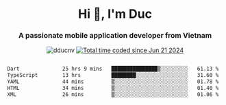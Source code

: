 <h1 align="center">
  Hi 👋, I'm  Duc</h1>
<h3 align="center">A passionate mobile application developer from Vietnam</h3>  
  
<p align="center"> <img src="https://komarev.com/ghpvc/?username=dducnv&label=Profile%20views&color=0e75b6&style=flat" alt="dducnv" /> 
<a href="https://wakatime.com/@4d2a2cd9-1bcb-4dd1-84a4-dce128a35137"><img src="https://wakatime.com/badge/user/4d2a2cd9-1bcb-4dd1-84a4-dce128a35137.svg" alt="Total time coded since Jun 21 2024" /></a>
</p>  

<div style="width: 100vw; overflow-x: auto; flex:center">
  <!--START_SECTION:waka-->

```txt
Dart              25 hrs 9 mins   ███████████████▒░░░░░░░░░   61.13 %
TypeScript        13 hrs          ████████░░░░░░░░░░░░░░░░░   31.60 %
YAML              44 mins         ▒░░░░░░░░░░░░░░░░░░░░░░░░   01.78 %
HTML              34 mins         ▒░░░░░░░░░░░░░░░░░░░░░░░░   01.40 %
XML               26 mins         ▒░░░░░░░░░░░░░░░░░░░░░░░░   01.06 %
```

<!--END_SECTION:waka-->
</div>




  
